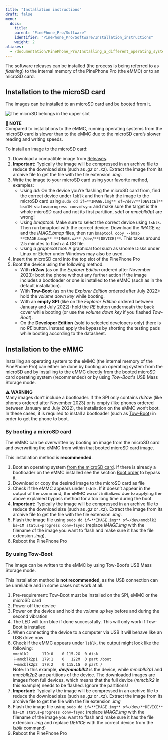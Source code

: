 ```yaml
---
title: "Installation instructions"
draft: false
menu:
  docs:
    title:
    parent: "PinePhone_Pro/Software"
    identifier: "PinePhone_Pro/Software/Installation_instructions"
    weight: 2
aliases:
  - /documentation/PinePhone_Pro/Installing_a_different_operating_system/ # Page was moved
---
```


The software releases can be installed (the process is being referred to as _flashing_) to the internal memory of the PinePhone Pro (the eMMC) or to an microSD card.

## Installation to the microSD card

The images can be installed to an microSD card and be booted from it. 

![The microSD belongs in the upper slot](/documentation/PinePhone_Pro/images/pinephone_slots.png)

**📌 NOTE**\
Compared to installations to the eMMC, running operating systems from the microSD card is slower than to the eMMC due to the microSD card’s slower reading and writing speeds.

To install an image to the microSD card:

1. Download a compatible image from [Releases](/documentation/PinePhone_Pro/Software/Releases).
2. **Important:** Typically the image will be compressed in an archive file to reduce the download size (such as _.gz_ or _.xz_). Extract the image from its archive file to get the file with the file extension _.img_.
3. Write the image to your microSD card using your favorite method, examples:
   * Using _dd_: On the device you’re flashing the microSD card from, find the correct device under `lsblk` and then flash the image to the microSD card using `sudo dd if=**IMAGE.img** of=/dev/**[DEVICE]** bs=1M status=progress conv=fsync` and make sure the target is the whole microSD card and not its first partition, _sdc1_ or _mmcblk0p1_ are wrong!
   * Using _bmaptool_: Make sure to select the correct device using `lsblk`. Then run bmaptool with the correct device: Download the _IMAGE.xz_ and the _IMAGE.bmap_ files, then run `bmaptool copy --bmap **IMAGE.bmap** **IMAGE.xz** /dev/**[DEVICE]**`. This takes around 2.5 minutes to flash a 4 GB file.
   * Using _a graphical tool_: A graphical tool such as Gnome Disks under Linux or Etcher under Windows may also be used.
4. Insert the microSD card into the top slot of the PinePhone Pro
5. Boot the device using the following method:
   * With **rk2aw** (as on the _Explorer Edition_ ordered after November 2023): boot the phone without any further action if the image includes a bootloader or one is installed to the eMMC (such as in the default installation).
   * With **Tow-Boot** (as on the _Explorer Edition_ ordered after July 2022): hold the _volume down key_ while booting.
   * With an **empty SPI** (like on the _Explorer Edition_ ordered between January and July 2022): hold the _RE_ button underneath the back cover while booting (or use the _volume down key_ if you flashed _Tow-Boot_).
   * On the **Developer Edition** (sold to selected developers only) there is no _RE_ button. Instead apply the bypass by shorting the testing pads while booting according to the datasheet.

## Installation to the eMMC

Installing an operating system to the eMMC (the internal memory of the PinePhone Pro) can either be done by booting an operating system from the microSD and by installing to the eMMC directly from the booted microSD card operating system (recommended) or by using _Tow-Boot_'s USB Mass Storage mode.

**⚠️ WARNING**\
Many images don’t include a bootloader. If the SPI only contains _rk2aw_ (like phones ordered after November 2023) or is empty (like phones ordered between January and July 2022), the installation on the eMMC won’t boot. In these cases, it is required to install a bootloader (such as [Tow-Boot](/documentation/PinePhone_Pro/Software/Bootloaders/#tow-boot)) in order to get the phone to boot.

### By booting a microSD card

The eMMC can be overwritten by booting an image from the microSD card and overwriting the eMMC from within that booted microSD card image.

This installation method is **recommended**.

1. Boot an operating system [from the microSD card](/documentation/PinePhone_Pro/Software/Installation_instructions/). If there is already a bootloader on the eMMC installed see the section [Boot order](/documentation/PinePhone_Pro/Software/Boot_order/) to bypass it.
2. Download or copy the desired image to the microSD card as file
3. Check if the eMMC appears under `lsblk`. If it doesn’t appear in the output of the command, the eMMC wasn’t initialized due to applying the above explained bypass method for a too long time during the boot
4. **Important:** Typically the image will be compressed in an archive file to reduce the download size (such as _.gz_ or _.xz_). Extract the image from its archive file to get the file with the file extension _.img_.
5. Flash the image file using `sudo dd if=**IMAGE.img** of=/dev/mmcblk2 bs=1M status=progress conv=fsync` (replace _IMAGE.img_ with the filename of the image you want to flash and make sure it has the file extension _.img_).
6. Reboot the PinePhone Pro

### By using Tow-Boot

The image can be written to the eMMC by using Tow-Boot’s USB Mass Storage mode.

This installation method is **not recommended**, as the USB connection can be unreliable and in some cases not work at all.

1. Pre-requirement: Tow-Boot must be installed on the SPI, eMMC or the microSD card
2. Power off the device
3. Power on the device and hold the _volume up_ key before and during the second vibration
4. The LED will turn blue if done successfully. This will only work if Tow-Boot is installed
5. When connecting the device to a computer via USB it will behave like an USB drive now
6. Check if the eMMC appears under `lsblk`, the output might look like the following:\
`mmcblk2      179:0    0 115.2G  0 disk`\
`├─mmcblk2p1  179:1    0   122M  0 part /boot`\
`└─mmcblk2p2  179:2    0 115.1G  0 part /`\
Note: In this example, ***dev/mmcblk2*** is the device, while _mmcblk2p1_ and _mmcblk2p2_ are partitions of the device. The downloaded images are images from full devices, which means that the full device (_mmcblk2_ in this example) needs to be flashed. Ignore the partitions!
7. **Important:** Typically the image will be compressed in an archive file to reduce the download size (such as _.gz_ or _.xz_). Extract the image from its archive file to get the file with the file extension _.img_
8. Flash the image file using `sudo dd if=**IMAGE.img** of=/dev/**DEVICE** bs=1M status=progress conv=fsync` (replace _IMAGE.img_ with the filename of the image you want to flash and make sure it has the file extension _.img_ and replace _DEVICE_ with the correct device from the _lsblk_ command)
9. Reboot the PinePhone Pro
